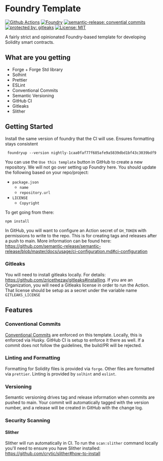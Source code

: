 # Foundry Template

[![Github Actions][gha-badge]][gha] [![Foundry][foundry-badge]][foundry] [![semantic-release: convential commits][commits-badge]][commits] [![protected by: gitleaks][gitleaks-badge]][gitleaks] [![License: MIT][license-badge]][license]

[gha]: https://github.com/codenutt/foundry-template/actions
[gha-badge]: https://github.com/codenutt/foundry-template/actions/workflows/ci.yml/badge.svg
[foundry]: https://getfoundry.sh/
[foundry-badge]: https://img.shields.io/badge/Built%20with-Foundry-FFDB1C.svg
[commits]: https://github.com/semantic-release/semantic-release
[commits-badge]: https://img.shields.io/badge/semantic--release-conventialcommits-e10079?logo=semantic-release
[license]: https://opensource.org/licenses/MIT
[license-badge]: https://img.shields.io/badge/License-MIT-blue.svg
[gitleaks-badge]: https://img.shields.io/badge/protected%20by-gitleaks-blue
[gitleaks]: https://gitleaks.io/

A fairly strict and opinionated Foundry-based template for developing Solidity smart contracts.

## What are you getting

-   Forge + Forge Std library
-   Solhint
-   Prettier
-   ESLint
-   Conventional Commits
-   Semantic Versioning
-   GitHub CI
-   Gitleaks
-   Slither

## Getting Started

Install the same version of foundry that the CI will use. Ensures formatting stays consistent

```
 foundryup --version nightly-1caa0faf77f685afe9a5839dbd1bf43c3039bdf9
```

You can use the `Use this template` button in GitHub to create a new repository. We will not go over setting up Foundry here.
You should update the following based on your repo/project:

-   `package.json`
    -   `name`
    -   `repository.url`
-   `LICENSE`
    -   `Copyright`

To get going from there:

```
npm install
```

In GitHub, you will want to configure an Action secret of `GH_TOKEN` with permissions to write to the repo.
This is for creating tags and releases after a push to main. More information can be found here:
https://github.com/semantic-release/semantic-release/blob/master/docs/usage/ci-configuration.md#ci-configuration

### Gitleaks

You will need to install gitleaks locally. For details: https://github.com/zricethezav/gitleaks#installing.
If you are an Organization, you will need a Gitleaks license in order to run the Action. That license should be setup
as a secret under the variable name `GITLEAKS_LICENSE`

## Features

### Conventional Commits

[Conventional Commits](https://www.conventionalcommits.org/) are enforced on this template. Locally, this is enforced via Husky. GitHub CI is setup to enforce it there as well.
If a commit does not follow the guidelines, the build/PR will be rejected.

### Linting and Formatting

Formatting for Solidity files is provided via `forge`. Other files are formatted via `prettier`. Linting is provided by `solhint` and `eslint`.

### Versioning

Semantic versioning drives tag and release information when commits are pushed to main. Your commit will automatically tagged with the version number,
and a release will be created in GitHub with the change log.

### Security Scanning

#### Slither

Slither will run automatically in CI. To run the `scan:slither` command locally you'll need to ensure you have Slither installed: https://github.com/crytic/slither#how-to-install
